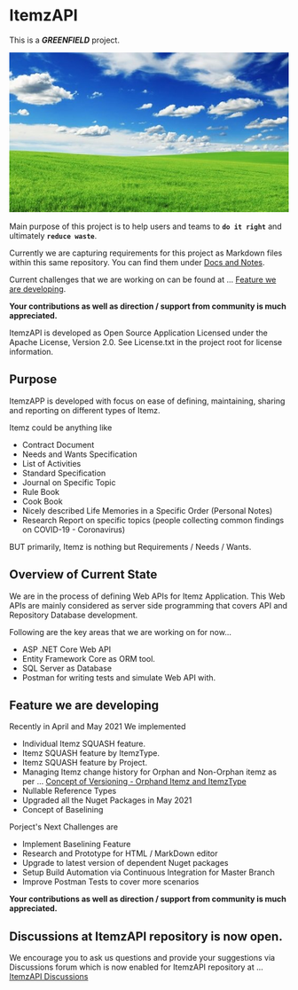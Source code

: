 # ItemzAPI

This is a ***GREENFIELD*** project.

![GreenField Pic](./images/GreenField.jpg)

Main purpose of this project is to help users and teams to **`do it right`** and ultimately **`reduce waste`**.

Currently we are capturing  requirements for this project as Markdown files within this same repository. You can find them under [Docs and Notes](https://github.com/Dharmesh-Shah/ItemzAPI/tree/master/ItemzAPI/01%20Docs%20and%20Notes). 

Current challenges that we are working on can be found at ... [Feature we are developing](#Feature-we-are-developing).

**Your contributions as well as direction / support from community is much appreciated.**

ItemzAPI is developed as Open Source Application Licensed under the Apache License, Version 2.0. See License.txt in the project root for license information.

## Purpose

ItemzAPP is developed with focus on ease of defining, maintaining, sharing and reporting on different types of Itemz.

Itemz could be anything like

- Contract Document
- Needs and Wants Specification
- List of Activities
- Standard Specification
- Journal on Specific Topic
- Rule Book
- Cook Book
- Nicely described Life Memories in a Specific Order (Personal Notes)
- Research Report on specific topics (people collecting common findings on COVID-19 - Coronavirus)

BUT primarily, Itemz is nothing but Requirements / Needs / Wants.

## Overview of Current State

We are in the process of defining Web APIs for Itemz Application. This Web APIs are mainly considered as server side programming that covers API and Repository  Database development.

Following are the key areas that we are working on for now...

- ASP .NET Core Web API
- Entity Framework Core as ORM tool.
- SQL Server as Database
- Postman for writing tests and simulate Web API with.

## Feature we are developing

Recently in April and May 2021 We implemented 

 - Individual Itemz SQUASH feature. 
 - Itemz SQUASH feature by ItemzType.
 - Itemz SQUASH feature by Project.
 - Managing Itemz change history for Orphan and Non-Orphan itemz as per ... [Concept of Versioning - Orphand Itemz and ItemzType](https://github.com/Dharmesh-Shah/ItemzAPI/blob/master/ItemzAPI/01%20Docs%20and%20Notes/Concept-Of-Versioning-Itemz/Concept-Of-Versioning-Itemz.md#what-about-attaching-orphand-itemz-to-itemztype)
 - Nullable Reference Types
 - Upgraded all the Nuget Packages in May 2021
 - Concept of Baselining

Porject's Next Challenges are 

 - Implement Baselining Feature
 - Research and Prototype for HTML / MarkDown editor
 - Upgrade to latest version of dependent Nuget packages
 - Setup Build Automation via Continuous Integration for Master Branch
 - Improve Postman Tests to cover more scenarios

**Your contributions as well as direction / support from community is much appreciated.**

## Discussions at ItemzAPI repository is now open.

We encourage you to ask us questions and provide your suggestions via Discussions forum which is now enabled for ItemzAPI repository at ... [ItemzAPI Discussions](https://github.com/Dharmesh-Shah/ItemzAPI/discussions) 

